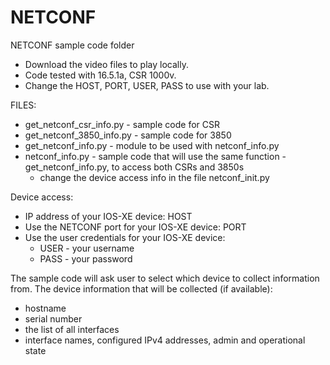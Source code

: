 # NETCONF

NETCONF sample code folder


 - Download the video files to play locally.
 - Code tested with 16.5.1a, CSR 1000v.
 - Change the HOST, PORT, USER, PASS to use with your lab.



FILES:


 - get_netconf_csr_info.py - sample code for CSR
 - get_netconf_3850_info.py - sample code for 3850
 - get_netconf_info.py - module to be used with netconf_info.py
 - netconf_info.py - sample code that will use the same function - get_netconf_info.py, to access both CSRs and 3850s
    - change the device access info in the file netconf_init.py


Device access:

 - IP address of your IOS-XE device: HOST 
 - Use the NETCONF port for your IOS-XE device:  PORT 
 - Use the user credentials for your IOS-XE device:
    - USER - your username
    - PASS - your password


The sample code will ask user to select which device to collect information from.
The device information that will be collected (if available):
 - hostname
 - serial number
 - the list of all interfaces
 - interface names, configured IPv4 addresses, admin and operational state

